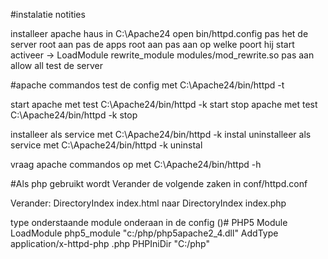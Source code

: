 #instalatie notities

installeer apache haus in C:\Apache24
open bin/httpd.config
pas het de server root aan
pas de apps root aan
pas aan op welke poort hij start
activeer -> LoadModule rewrite_module modules/mod_rewrite.so
pas aan allow all
test de server

#apache commandos
test de config met C:\Apache24/bin/httpd -t

start apache met test C:\Apache24/bin/httpd -k start
stop apache met test C:\Apache24/bin/httpd -k stop

installeer als service met C:\Apache24/bin/httpd -k instal
uninstalleer als service met C:\Apache24/bin/httpd -k uninstal

vraag apache commandos op met C:\Apache24/bin/httpd -h

#Als php gebruikt wordt
Verander de volgende zaken in conf/httpd.conf

Verander: DirectoryIndex index.html naar DirectoryIndex index.php

type onderstaande module onderaan in de config
()# PHP5 Module
LoadModule php5_module "c:/php/php5apache2_4.dll"
AddType application/x-httpd-php .php
PHPIniDir "C:/php"

